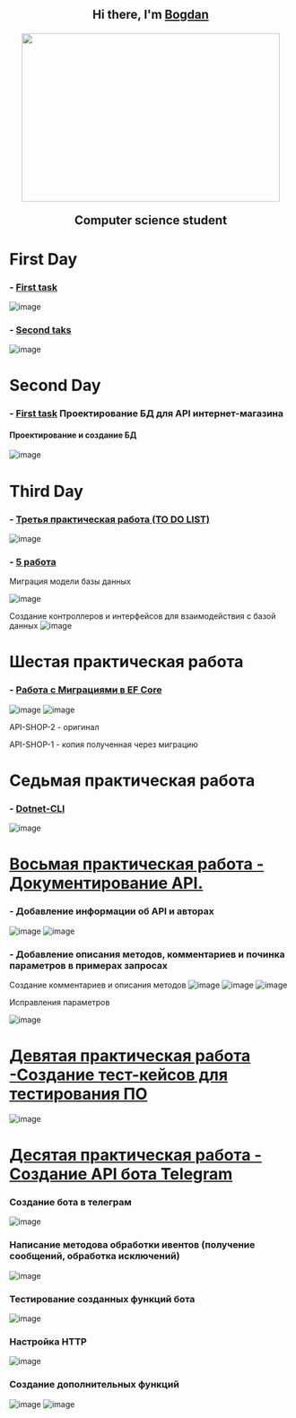 <div align="center">
<h2 align="center">Hi there, I'm <a href="https://vk.com/bogdan24104" target="_blank">Bogdan</a>
  <p align="center">
    <img width="460" height="300" src="https://media.tenor.com/SDwGg31pp4AAAAAC/maxwell-the-cat-maxwell.gif">
  </p>
<p> Computer science student</p></a>
</div>

# First Day
  ### - [First task](https://github.com/BogdanGryaznov/Practice-with-API/blob/main/First_task/First_task/Controllers/WeatherForecastController.cs)<br> 
  ![image](https://user-images.githubusercontent.com/124984105/218038937-f8184315-5065-47fa-af30-6eaece8fedac.png)
  ### - [Second taks](https://github.com/BogdanGryaznov/Practice-with-API/tree/main/Second_task/First_task/Controllers)<br> 
  ![image](https://user-images.githubusercontent.com/124984105/218049066-ad43e7b0-8628-40b5-9df7-e5137ebe3453.png)
# Second Day
  ### - [First task](https://github.com/BogdanGryaznov/Practice-with-API/blob/main/DB_shop_api.sql) Проектирование БД для API интернет-магазина <br> 
  #### Проектирование и создание БД
  ![image](https://user-images.githubusercontent.com/124984105/219591135-2d5dc1f3-de73-4b7a-842c-0fcd3f7aae80.png)
# Third Day
  ### - [Третья практическая работа (TO DO LIST)](https://github.com/users/BogdanGryaznov/projects/1/views/1)
  ![image](https://user-images.githubusercontent.com/124984105/222654338-d1f4a0d7-a97c-412b-b238-638f5f19f8af.png)
  ### - [5 работа](https://github.com/BogdanGryaznov/Practice-with-API/tree/main/Third_task_new)
  Миграция модели базы данных
  
  ![image](https://user-images.githubusercontent.com/124984105/226191829-f4363b8a-fe8c-4bdc-9f71-1fb64f50a23e.png)
  
  Создание контроллеров и интерфейсов для взаимодействия с базой данных
  ![image](https://user-images.githubusercontent.com/124984105/226191910-b69c4059-1a28-4c62-a0ce-91cba2663590.png)

 # Шестая практическая работа 
 ### - [Работа с Миграциями в EF Core](https://github.com/BogdanGryaznov/Practice-with-API/tree/main/SixthTask/Domain/Migrations)
 ![image](https://user-images.githubusercontent.com/124984105/230569577-0824de6f-bece-49ca-91e2-7a1629c0860c.png)
 ![image](https://user-images.githubusercontent.com/124984105/230569804-6e815706-6f97-4498-b011-cf3b6acec2f5.png)
 
 API-SHOP-2 - оригинал
 
 API-SHOP-1 - копия полученная через миграцию
 
 # Седьмая практическая работа
 ### - [Dotnet-CLI](https://github.com/BogdanGryaznov/Practice-with-API/blob/main/Seventh_work/CMDLog.txt)
 ![image](https://user-images.githubusercontent.com/124984105/230577316-b5ce9e7f-49d9-48bc-9d40-53ca8dd835c9.png)
 
 # [Восьмая практическая работа - Документирование API.](https://github.com/BogdanGryaznov/Practice-with-API/blob/main/SixthTask/BackendApi/Program.cs)
 ### - Добавление информации об API и авторах
 ![image](https://github.com/BogdanGryaznov/Practice-with-API/assets/124984105/a415bf71-2a5d-47bd-b50b-f8146bb374e3)
 ![image](https://github.com/BogdanGryaznov/Practice-with-API/assets/124984105/91e0e5b7-3be4-45fa-be68-8565be784141)
 
 ### - Добавление описания методов, комментариев и починка параметров в примерах запросах
 Создание комментариев и описания методов
 ![image](https://github.com/BogdanGryaznov/Practice-with-API/assets/124984105/c0c874a8-89c0-42c4-90b5-ee591b871de1)
 ![image](https://github.com/BogdanGryaznov/Practice-with-API/assets/124984105/83d5fcda-b2f4-468f-a197-a2306d7d0300)
 ![image](https://github.com/BogdanGryaznov/Practice-with-API/assets/124984105/dcfe90d7-1133-4552-ada4-6201351b328c)
 
 Исправления параметров
 
 ![image](https://github.com/BogdanGryaznov/Practice-with-API/assets/124984105/a49ec67a-3dcb-4c20-bd69-586a3e3fbd39)
 
 # [Девятая практическая работа -Создание тест-кейсов для тестирования ПО](https://github.com/BogdanGryaznov/Practice-with-API/blob/main/NinethTask/BusinessLogic.Tests/UserServiceTest.cs)
![image](https://github.com/BogdanGryaznov/Practice-with-API/assets/124984105/ae9d0368-a910-40bf-a6f1-8a11cc744603)
 
 # [Десятая практическая работа - Создание API бота Telegram](https://github.com/BogdanGryaznov/Practice-with-API/tree/main/Telegram_Bot/BotClient)
 
 ### Создание бота в телеграм
 ![image](https://github.com/BogdanGryaznov/Practice-with-API/assets/124984105/5aad8931-54b9-4077-8d9c-5aa48ed1f4e3)
 
 ### Написание методова обработки ивентов (получение сообщений, обработка исключений)
 ![image](https://github.com/BogdanGryaznov/Practice-with-API/assets/124984105/0cd8240b-e9e1-4a4b-836a-d82bf5cdd5ab)

 ### Тестирование созданных функций бота
 ![image](https://github.com/BogdanGryaznov/Practice-with-API/assets/124984105/48cac065-8b1f-4337-aa3d-aea03315909a)
 ### Настройка HTTP 
 ![image](https://github.com/BogdanGryaznov/Practice-with-API/assets/124984105/393a62d4-047a-4937-b58b-ef4c9ebff93c)
 ### Создание дополнительных функций
 ![image](https://github.com/BogdanGryaznov/Practice-with-API/assets/124984105/db534183-e42c-4c00-9c77-6fd254fd82f9)
 ![image](https://github.com/BogdanGryaznov/Practice-with-API/assets/124984105/bcbee3de-8749-4b32-a098-b1f30c5e22d8)

